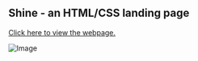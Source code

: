 ## Shine - an HTML/CSS landing page

[Click here to view the webpage.](https://incandescent-florentine-b63517.netlify.app/)



![Image](./demo.png)